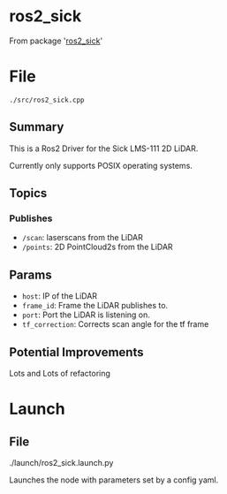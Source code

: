# ros2_sick
From package '[ros2_sick](https://github.com/iscumd/isc_sick)'
# File
`./src/ros2_sick.cpp`

## Summary 
 This is a Ros2 Driver for the Sick LMS-111 2D LiDAR.

Currently only supports POSIX operating systems.

## Topics

### Publishes
- `/scan`: laserscans from the LiDAR
- `/points`: 2D PointCloud2s from the LiDAR

## Params
- `host`: IP of the LiDAR
- `frame_id`: Frame the LiDAR publishes to.
- `port`: Port the LiDAR is listening on.
- `tf_correction`: Corrects scan angle for the tf frame

## Potential Improvements
Lots and Lots of refactoring 

# Launch
## File 
 ./launch/ros2_sick.launch.py 
 
  
Launches the node with parameters set by a config yaml.
 